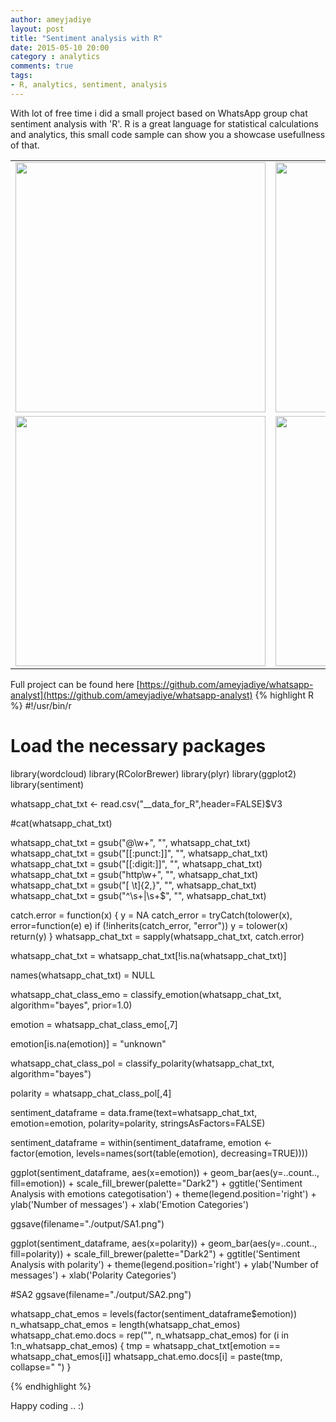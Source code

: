 ```yaml
---
author: ameyjadiye
layout: post
title: "Sentiment analysis with R"
date: 2015-05-10 20:00
category : analytics
comments: true
tags:
- R, analytics, sentiment, analysis
---
```


With lot of free time i did a small project based on WhatsApp group chat sentiment analysis with 'R'. R is a great language for statistical calculations and analytics, this small code sample can show you a showcase usefullness of that.

<table border="0" align="center">
<tr>
<td><img src="http://codeinventory.com/images/WA1.png" height="400" width="400"/></td>
<td><img src="http://codeinventory.com/images/WA2.png" height="400" width="400"/></td>
</tr>
<tr>
<td><img src="http://codeinventory.com/images/SA1.png" height="400" width="400"/></td>
<td><img src="http://codeinventory.com/images/SA2.png" height="400" width="400"/></td>
</tr>
</table>


Full project can be found here  [https://github.com/ameyjadiye/whatsapp-analyst](https://github.com/ameyjadiye/whatsapp-analyst)
{% highlight R %}
#!/usr/bin/r

# Load the necessary packages
library(wordcloud)
library(RColorBrewer)
library(plyr)
library(ggplot2)
library(sentiment)


whatsapp_chat_txt <- read.csv("__data_for_R",header=FALSE)$V3

#cat(whatsapp_chat_txt)

whatsapp_chat_txt = gsub("@\\w+", "", whatsapp_chat_txt)
whatsapp_chat_txt = gsub("[[:punct:]]", "", whatsapp_chat_txt)
whatsapp_chat_txt = gsub("[[:digit:]]", "", whatsapp_chat_txt)
whatsapp_chat_txt = gsub("http\\w+", "", whatsapp_chat_txt)
whatsapp_chat_txt = gsub("[ \t]{2,}", "", whatsapp_chat_txt)
whatsapp_chat_txt = gsub("^\\s+|\\s+$", "", whatsapp_chat_txt)


catch.error = function(x)
{
y = NA
catch_error = tryCatch(tolower(x), error=function(e) e)
if (!inherits(catch_error, "error"))
y = tolower(x)
return(y)
}
whatsapp_chat_txt = sapply(whatsapp_chat_txt, catch.error)

whatsapp_chat_txt = whatsapp_chat_txt[!is.na(whatsapp_chat_txt)]

names(whatsapp_chat_txt) = NULL

whatsapp_chat_class_emo = classify_emotion(whatsapp_chat_txt, algorithm="bayes", prior=1.0)

emotion = whatsapp_chat_class_emo[,7]

emotion[is.na(emotion)] = "unknown"

whatsapp_chat_class_pol = classify_polarity(whatsapp_chat_txt, algorithm="bayes")

polarity = whatsapp_chat_class_pol[,4]

sentiment_dataframe = data.frame(text=whatsapp_chat_txt, emotion=emotion, polarity=polarity, stringsAsFactors=FALSE)

sentiment_dataframe = within(sentiment_dataframe, emotion <- factor(emotion, levels=names(sort(table(emotion), decreasing=TRUE))))

ggplot(sentiment_dataframe, aes(x=emotion)) + geom_bar(aes(y=..count.., fill=emotion)) +
scale_fill_brewer(palette="Dark2") +
ggtitle('Sentiment Analysis with emotions categotisation') +
theme(legend.position='right') + ylab('Number of messages') + xlab('Emotion Categories')

ggsave(filename="./output/SA1.png")

ggplot(sentiment_dataframe, aes(x=polarity)) +
geom_bar(aes(y=..count.., fill=polarity)) +
scale_fill_brewer(palette="Dark2") +
ggtitle('Sentiment Analysis with polarity') +
theme(legend.position='right') + ylab('Number of messages') + xlab('Polarity Categories')

#SA2
ggsave(filename="./output/SA2.png")

whatsapp_chat_emos = levels(factor(sentiment_dataframe$emotion))
n_whatsapp_chat_emos = length(whatsapp_chat_emos)
whatsapp_chat.emo.docs = rep("", n_whatsapp_chat_emos)
for (i in 1:n_whatsapp_chat_emos)
{
tmp = whatsapp_chat_txt[emotion == whatsapp_chat_emos[i]]
whatsapp_chat.emo.docs[i] = paste(tmp, collapse=" ")
}

{% endhighlight %}

Happy coding .. :)
